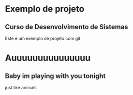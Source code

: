 # Exemplo de projeto 

## Curso de Desenvolvimento de Sistemas 

Este é um exemplo de projeto com git

# Auuuuuuuuuuuuuuu

## Baby im playing with you tonight
 
just like animals

